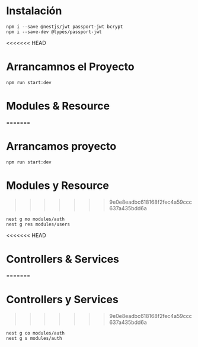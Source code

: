 # Instalación
```
npm i --save @nestjs/jwt passport-jwt bcrypt
npm i --save-dev @types/passport-jwt
```
<<<<<<< HEAD
# Arrancamnos el Proyecto
```
npm run start:dev
```
# Modules & Resource
=======

# Arrancamos proyecto
```
npm run start:dev
```
# Modules y Resource
>>>>>>> 9e0e8eadbc618168f2fec4a59ccc637a435bdd6a
```
nest g mo modules/auth
nest g res modules/users
```
<<<<<<< HEAD
# Controllers & Services
=======
# Controllers y Services
>>>>>>> 9e0e8eadbc618168f2fec4a59ccc637a435bdd6a
```
nest g co modules/auth
nest g s modules/auth
```
